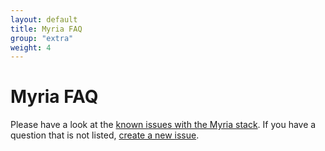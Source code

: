 ```yaml
---
layout: default
title: Myria FAQ
group: "extra"
weight: 4
---
```


# Myria FAQ

Please have a look at the [known issues with the Myria stack](https://github.com/issues?q=is%3Aopen+user%3Auwescience+sort%3Aupdated-desc+myria). If you have a question that is not listed, [create a new issue](https://github.com/uwescience/myria-stack/issues/new). 
